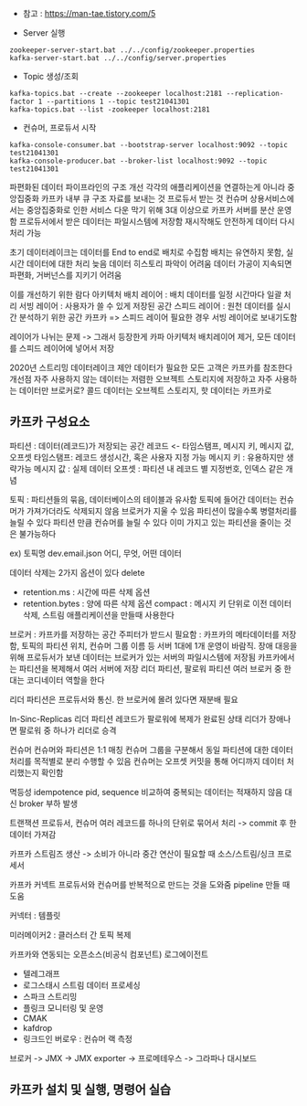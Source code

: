 - 참고 : https://man-tae.tistory.com/5

- Server 실행
```
zookeeper-server-start.bat ../../config/zookeeper.properties
kafka-server-start.bat ../../config/server.properties
```

- Topic 생성/조회
```
kafka-topics.bat --create --zookeeper localhost:2181 --replication-factor 1 --partitions 1 --topic test21041301
kafka-topics.bat --list -zookeeper localhost:2181
```

- 컨슈머, 프로듀서 시작
```
kafka-console-consumer.bat --bootstrap-server localhost:9092 --topic test21041301
kafka-console-producer.bat --broker-list localhost:9092 --topic test21041301
```


파편화된 데이터 파이프라인의 구조 개선
각각의 애플리케이션을 연결하는게 아니라 중앙집중화
카프카 내부 큐 구조
자료를 보내는 것 프로듀서
받는 것 컨슈머
상용서비스에서는 중앙집중화로 인한 서비스 다운 막기 위해 3대 이상으로 카프카 서버를 분산 운영함
프로듀서에서 받은 데이터는 파일시스템에 저장함
재시작해도 안전하게 데이터 다시 처리 가능

초기 데이터레이크는 데이터를 End to end로 배치로 수집함
배치는 유연하지 못함, 실시간 데이터에 대한 처리 늦음
데이터 히스토리 파악이 어려움
데이터 가공이 지속되면 파편화, 거버넌스를 지키기 어려움

이를 개선하기 위한 람다 아키텍처
배치 레이어 : 배치 데이터를 일정 시간마다 일괄 처리
서빙 레이어 : 사용자가 쓸 수 있게 저장된 공간
스피드 레이어 : 원천 데이터를 실시간 분석하기 위한 공간
카프카 => 스피드 레이어
필요한 경우 서빙 레이어로 보내기도함

레이어가 나뉘는 문제 -> 그래서 등장한게 카파 아키텍처
배치레이어 제거, 모든 데이터를 스피드 레이어에 넣어서 저장

2020년
스트리밍 데이터레이크 제안
데이터가 필요한 모든 고객은 카프카를 참조한다
개선점
자주 사용하지 않는 데이터는 저렴한 오브젝트 스토리지에 저장하고
자주 사용하는 데이터만 브로커로?
콜드 데이터는 오브젝트 스토리지, 핫 데이터는 카프카로


## 카프카 구성요소
파티션 : 데이터(레코드)가 저장되는 공간
레코드 <- 타임스탬프, 메시지 키, 메시지 값, 오프셋
타임스탬프: 레코드 생성시간, 혹은 사용자 지정 가능
메시지 키 : 유용하지만 생략가능
메시지 값 : 실제 데이터
오프셋 : 파티션 내 레코드 별 지정번호, 인덱스 같은 개념

토픽 : 파티션들의 묶음, 데이터베이스의 테이블과 유사함
토픽에 들어간 데이터는 컨슈머가 가져가더라도 삭제되지 않음
브로커가 지울 수 있음
파티션이 많을수록 병렬처리를 늘릴 수 있다
파티션 만큼 컨슈머를 늘릴 수 있다
이미 가지고 있는 파티션을 줄이는 것은 불가능하다

ex) 토픽명 dev.email.json
어디, 무엇, 어떤 데이터

데이터 삭제는 2가지 옵션이 있다
delete
  - retention.ms : 시간에 따른 삭제 옵션
  - retention.bytes : 양에 따른 삭제 옵션
compact : 메시지 키 단위로 이전 데이터 삭제, 스트림 애플리케이션을 만들때 사용한다


브로커 : 카프카를 저장하는 공간
주피터가 받드시 필요함 : 카프카의 메타데이터를 저장함, 토픽의 파티션 위치, 컨슈머 그룹 이름 등
서버 1대에 1개 운영이 바람직. 장애 대응을 위해
프로듀서가 보낸 데이터는 브로커가 있는 서버의 파일시스템에 저장됨
카프카에서는 파티션을 복제해서 여러 서버에 저장
리더 파티션, 팔로워 파티션
여러 브로커 중 한대는 코디네이터 역할을 한다

리더 파티션은 프로듀서와 통신. 한 브로커에 몰려 있다면 재분배 필요

In-Sinc-Replicas
리더 파티션 레코드가 팔로워에 복제가 완료된 상태
리더가 장애나면 팔로워 중 하나가 리더로 승격

컨슈머
컨슈머와 파티션은 1:1 매칭
컨슈머 그룹을 구분해서 동일 파티션에 대한 데이터 처리를 목적별로 분리 수행할 수 있음
컨슈머는 오프셋 커밋을 통해 어디까지 데이터 처리했는지 확인함

멱등성 idempotence
pid, sequence 비교하여 중복되는 데이터는 적재하지 않음
대신 broker 부하 발생

트랜잭션 프로듀서, 컨슈머
여러 레코드를 하나의 단위로 묶어서 처리 -> commit 후 한 데이터 가져감

카프카 스트림즈
생산 -> 소비가 아니라 중간 연산이 필요할 때
소스/스트림/싱크 프로세서

카프카 커넥트
프로듀서와 컨슈머를 반복적으로 만드는 것을 도와줌
pipeline 만들 때 도움


커넥터 : 템플릿


미러메이커2 : 클러스터 간 토픽 복제

카프카와 연동되는 오픈소스(비공식 컴포넌트)
로그에이전트
- 텔레그래프
- 로그스태시
스트림 데이터 프로세싱
- 스파크 스트리밍
- 플링크
모니터링 및 운영
- CMAK
- kafdrop
- 링크드인 버로우 : 컨슈머 랙 측정

브로커 -> JMX -> JMX exporter -> 프로메테우스 -> 그라파나 대시보드

## 카프카 설치 및 실행, 명령어 실습

